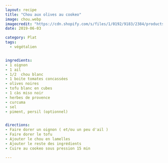```yaml
---
layout: recipe
title: "Chou aux olives au cookeo"
image: chou.webp
imagecredit: "https://cdn.shopify.com/s/files/1/0192/9183/2384/products/Chou_blanc_34450bd9-0f3c-4ec1-818c-f1733afda874_1024x1024.jpg?v=1548670004"
date: 2019-06-03

category: Plat
tags:
  - végétalien


ingredients:
- 1 oignon
- 1 ail
- 1/2  chou blanc
- 1 boite tomates concassées
- olives noires
- tofu blanc en cubes
- 1 càs miso noir
- herbes de provence
- curcuma
- sel
- piment, persil (optionnel)


directions:
- Faire dorer un oignon ( et/ou un peu d'ail )
- Faire dorer le tofu
- Ajouter le chou en lamelles
- Ajouter le reste des ingrédients
- Cuire au cookeo sous pression 15 min

---
```

